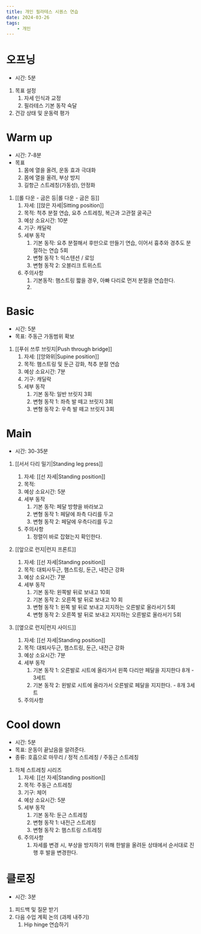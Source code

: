 ```yaml
---
title: 개인 필라테스 시퀀스 연습
date: 2024-03-26
tags:
    - 개인
---
```


# 오프닝
- 시간: 5분
1. 목표 설정
    1. 자세 인식과 교정
    2. 필라테스 기본 동작 숙달
2. 건강 상태 및 운동력 평가

# Warm up
- 시간: 7-8분
- 목표
    1. 몸에 열을 올려, 운동 효과 극대화
    2. 몸에 열을 올려, 부상 방지
    3. 길항근 스트레칭(가동성), 안정화

1. [[롤 다운 - 굽은 등|롤 다운 - 굽은 등]]
    1. 자세: [[앉은 자세|Sitting position]]
    2. 목적: 척추 분절 연습, 요추 스트레칭, 복근과 고관절 굴곡근
    3. 예상 소요시간: 10분
    4. 기구: 캐딜락
    5. 세부 동작
        1. 기본 동작: 요추 분절해서 후만으로 만들기 연습, 이어서 흉추와 경추도 분절하는 연습 5회
        2. 변형 동작 1: 익스텐션 / 로잉
        3. 변형 동작 2: 오블리크 트위스트
    6. 주의사항
        1. 기본동작: 햄스트링 짧을 경우, 아빠 다리로 먼저 분절을 연습한다.
        2.


# Basic
- 시간: 5분
- 목표: 주동근 가동범위 확보


1. [[푸쉬 쓰루 브릿지|Push through bridge]]
    1. 자세: [[앙와위|Supine position]]
    2. 목적: 햄스트링 및 둔근 강화, 척추 분절 연습
    3. 예상 소요시간: 7분
    4. 기구: 캐딜락
    5. 세부 동작
        1. 기본 동작: 일반 브릿지 3회
        2. 변형 동작 1: 좌측 발 떼고 브릿지 3회
        3. 변형 동작 2: 우측 발 떼고 브릿지 3회


# Main
- 시간: 30-35분

1. [[서서 다리 밀기|Standing leg press]]
    1. 자세: [[선 자세|Standing position]]
    2. 목적:
    3. 예상 소요시간: 5분
    4. 세부 동작
        1. 기본 동작: 페달 방향을 바라보고
        2. 변형 동작 1: 페달에 좌측 다리를 두고
        3. 변형 동작 2: 페달에 우측다리를 두고
    5. 주의사항
        1. 정렬이 바로 잡혔는지 확인한다.
       
2. [[앞으로 런지|런지 프론트]]
    1. 자세: [[선 자세|Standing position]]
    2. 목적: 대퇴사두근, 햄스트링, 둔근, 내전근 강화
    3. 예상 소요시간: 7분
    4. 세부 동작
        1. 기본 동작: 왼쪽발 뒤로 보내고 10회
        2. 기본 동작 2: 오른쪽 발 뒤로 보내고 10 회
        3. 변형 동작 1: 왼쪽 발 뒤로 보내고 지지하는 오른발로 올라서기 5회
        4. 변형 동작 2: 오른쪽 발 뒤로 보내고 지지하는 오른발로 올라서기 5회
    
3. [[옆으로 런지|런지 사이드]]
    1. 자세: [[선 자세|Standing position]]
    2. 목적: 대퇴사두근, 햄스트링, 둔근, 내전근 강화
    3. 예상 소요시간: 7분
    4. 세부 동작
        1. 기본 동작 1: 오른발로 시트에 올라가서 왼쪽 다리만 페달을 지지한다 8개 - 3세트
        2. 기본 동작 2: 왼발로 시트에 올라가서 오른발로 페달을 지지한다. - 8개 3세트
    5. 주의사항

# Cool down

- 시간: 5분
- 목표: 운동이 끝났음을 알려준다.
- 종류: 호흡으로 마무리 / 정적 스트레칭 / 주동근 스트레칭

1. 하체 스트레칭 시리즈
    1. 자세: [[선 자세|Standing position]]
    2. 목적: 주동근 스트레칭
    3. 기구: 체어
    4. 예상 소요시간: 5분
    5. 세부 동작
        1. 기본 동작: 둔근 스트레칭
        2. 변형 동작 1: 내전근 스트레칭
        3. 변형 동작 2: 햄스트링 스트레칭
    6. 주의사항
        1. 자세를 변경 시, 부상을 방지하기 위해 한발을 올려둔 상태에서 순서대로 진행 후 발을 변경한다.


# 클로징

- 시간: 3분
1. 피드백 및 질문 받기
2. 다음 수업 계획 논의 (과제 내주기)
    1. Hip hinge 연습하기